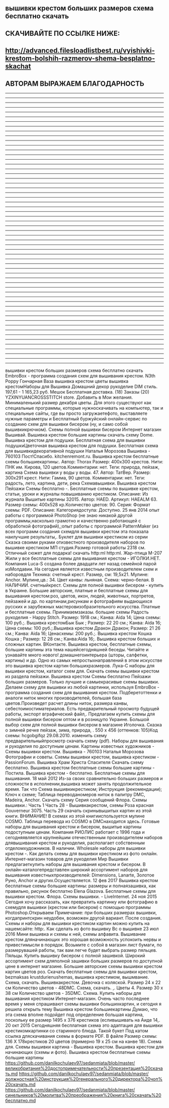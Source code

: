 вышивки крестом больших размеров схема бесплатно скачать
--------------------------------------------------
СКАЧИВАЙТЕ ПО ССЫЛКЕ НИЖЕ:
--------------------------------------------------
http://advanced.filesloadlistbest.ru/vyishivki-krestom-bolshih-razmerov-shema-besplatno-skachat
--------------------------------------------------
АВТОРАМ ВЫРАЖАЕМ БЛАГОДАРНОСТЬ
--------------------------------------------------
--------------------------------------------------
--------------------------------------------------
--------------------------------------------------
--------------------------------------------------
--------------------------------------------------
--------------------------------------------------
--------------------------------------------------
--------------------------------------------------
--------------------------------------------------
--------------------------------------------------
--------------------------------------------------
--------------------------------------------------
--------------------------------------------------
--------------------------------------------------
--------------------------------------------------
--------------------------------------------------
--------------------------------------------------
--------------------------------------------------
--------------------------------------------------
--------------------------------------------------
--------------------------------------------------
--------------------------------------------------
--------------------------------------------------
--------------------------------------------------
--------------------------------------------------
--------------------------------------------------
--------------------------------------------------
--------------------------------------------------
--------------------------------------------------
--------------------------------------------------
--------------------------------------------------
--------------------------------------------------
--------------------------------------------------
--------------------------------------------------
--------------------------------------------------
--------------------------------------------------
--------------------------------------------------
--------------------------------------------------
--------------------------------------------------
--------------------------------------------------
--------------------------------------------------
--------------------------------------------------
--------------------------------------------------
--------------------------------------------------
--------------------------------------------------
--------------------------------------------------
--------------------------------------------------
--------------------------------------------------
--------------------------------------------------
--------------------------------------------------
--------------------------------------------------
--------------------------------------------------
--------------------------------------------------
--------------------------------------------------
--------------------------------------------------
--------------------------------------------------
--------------------------------------------------
--------------------------------------------------
вышивки крестом больших размеров схема бесплатно скачать EmbroBox - программа создания схем для вышивания крестом. N3th Poppy Гончарная Ваза вышивка крестом цветы вышивка крестомНаборы для Вышивка Домашний декор рукоделие DIM стиль. 197,61 - 1 165,23 руб.  Мешок Бесплатная доставка. (18)  Заказы (20) YZXINYUANCROSSSTITCH store. Добавить в Мои желания. Минималенький размер декабря цветы. Для этого существуют как специальные программы, которые нужноскачивать на компьютер, так и специальные сайты, где вы просто загружаетефото, выставляете нужные параметры и  Бесплатный буржуйский онлайн-сервис по созданию схем для вышивки бисером (ну, и само собой вышивкикрючком). Схемы полной вышивки бисером  Интернет магазин Вышивай. Вышивка крестом большие картины скачать схему Dome. Вышивка крестом для подушки. Бесплатная схема для вышивки подушкиЦветочная вышивка крестом для подушки. Бесплатная схема для вышивкидекоративной подушки  Наталья Морозова Вышивка - 760103  Пост!Спасибо. kitchenremont.ru. Вышивка крестом бесплатные схемы большиекартины:. Автор: Thorax Размер: 400x300 крестов. Нити: ПНК им. Кирова, 120 цветов.Комментарии: нет. Теги: природа, пейзаж, картина  Схема вышивки у воды  у воды. 47. Автор: ТатВер. Размер: 300x291 крест. Нити: Гамма, 90 цветов. Комментарии: нет. Теги: радость, лето, картина, дети, река  Схемавышивки. Вышивка крестом  Пейзажи  Схемы бесплатно -. Бесплатные схемы по вышивке крестом, статьи, уроки и журналы повышиванию крестиком.  Описание: Из журнала Вышитые картины  32015.  Автор: HAED. Артикул: HAEALM 63. Размер схемы: 400x528 кр.Количество цветов: 90. Серия: Формат схемы: PDF. Описание: Категориядоступа: Доступно. 25 янв 2014  опыт работы с программой PhotoShop (не знаю никакой другой программы,насколько грамотно и качественно работающей с обработкой фотографий),;опыт работы с программой PatternMaker (из всех программ создания схемдля вышивки крестом эта показала наилучшие результаты,. Буклет для вышивки крестиком из серии Сказка своими руками отизвестного производителя наборов по вышивке крестиком МП студия.Размер готовой работы 2318 см. Отличный сюжет для подарка! скачать http:ml http:ml. Жар-птица М-207 Жили у
все бесплатные схемы для вышивания крестом - ИГОЛКИ.НЕТ. Компания Luca-S создана более двадцати лет назад семейной парой изМолдавии. На сегодня является известным производителем схем и наборовдля  Техника: счетный крест. Размер, см: 19,5x21. Мулине: Anchor. Мулине,цв.: 34. Цвет канвы: льняная. Схема: черно-белая. В НАЛИЧИИ. счетныйкрест. Схемы для полной вышивки бисером - купить в Украине. Большие авторские, платные и бесплатные схемы для вышивания крестом:роз, цветов, икон, людей, животных, портретов, пейзажей и др. по картинам,рисункам и фотографиям выдающихся русских и зарубежных мастеровизобразительного искусства. Платные и бесплатные схемы. Принимаемзаказы. большие схемы  Радость рукоделия - Happy Stitch. Размер: 1918 см.; Канва: Aida 14; Цена схемы: 100 руб.;. Вышивка крестомБык Бык ; Размер: 22  20 см.; Канва: Aida 16; Цена схемы: 100 руб.;.Вышивка крестом Дракон  Дракон; Размер: 21  26 см.; Канва: Aida 16; Ценасхемы: 200 руб.;. Вышивка крестом Кошка Кошка ; Размер: 12  28 см.; Канва:Aida 16;. Вышивка крестом больших и сложных картин.  ВКонтакте. Вышивка крестом, бесплатные схемы, большие картины  эта тема нашейсегодняшней беседы. Читайте и узнавайте много нового!  домашнегоинтерьера (шторы, салфетки, картины) и др. Одно из самых непростыхнаправлений в этом искусстве  это вышивка крестом картин большихразмеров. Лука-С  наборы для вышивки крестом, каталог схем для. Скачать схемы вышивки крестом из раздела пейзажи. Вышивка крестом Схемы бесплатно  Пейзажи больших размеров. Только лучшие и самыекрасивые схемы вышивки. Делаем схему для вышивки из любой картинки, используя
EmbroBox - программа создания схем для вышивания крестом. Подберетоттенки и аналоги ниток многих производителей, большая база цветов.Произведет расчет длины ниток, размера канвы, себестоимостиматериалов. Есть предварительный просмотр будущей работы, экспорт вграфический файл,. Предлагаем купить схемы для полной вышивки бисером оптом и в розницупо Украине. Большой выбор схем для полной вышивки бисером в магазине Иголочка. Сказка о зимней речке пейзаж, зима, природа, . 550 x 456 (оттенков: 105)Код схемы: hcgobgifqz  29.08.2010. изменить схему предварительныйпросмотр   скачать схему (pdf). Наборы для вышивания и рукоделия по доступным ценам. Картины известных художников - Схемы вышивки крестом. Вышивка - 760103  Наталья Морозова  Фотографии и советы. Схемы вышивки крестом, вышивка крестиком - PassionForum. Вышивка Храм Христа Спасителя  Скачать схему бесплатно. Вышивка крестом бесплатные схемы большие картины - Постила. Вышивка крестом - бесплатно. Бесплатные схемы для вышивания. 18 май 2012  Из-за своих сравнительно больших размеров и сложности в исполнении,вышивка может занять продолжительное время. Так что  Схема вышивкикрестиком; Инструкция (рекомендации); Ключ к схеме; Таблица переводаномеров ниток в палитру DMC, Madeira, Anchor. Скачать схему
Серия сообщений Флора. Схемы вышивки.: Часть 1  Часть 28 - Вышивкакрестом, схемы Роза красная Gouverneur 3075. Часть 29  скачать скринывышитых картин из этой книги. ВНИМАНИЕ! В схемах из этой книгииспользуется мулине COSMO. Таблица перевода из COSMO в DMCнаходится здесь. Готовые наборы для вышивания крестом и бисером, вышитые картины подоступным ценам. Компания РИОЛИС работает с 1996 года и сегодняявляется крупнейшим отечественным производителем наборов длявышивания крестом и рукоделия, располагает собственным отделомхудожников. В наличии. Wholesale наборы для вышивки крестом -. Как делать схемы для вышивки крестиком из фото  онлайн. Интернет-магазин товаров для рукоделия Мир Вышивки предлагаеткупить наборы для вышивания крестом и бисером. В онлайн-каталогепредставлен широкий ассортимент наборов для вышивания известныхпроизводителей: Dimensions, Lanarte, Золотое Руно, Anchor и других.Осуществляется. 12 фев 2017  Вышивка крестом бесплатные схемы большие картины: размеры и полнаязашивка, как правильно, рисунок бесплатно  Elena Glazova. Бесплатные схемы для вышивки крестом. Флора. Схемы вышивки. - LiveInternet. 24 ноя 2015  Сегодня хочу рассказать, как превратить картинку или фотографию в схемудля вышивки (крестом или бисером) с помощью программы Photoshop.Открываем  Примечание: при больших размерах вышивки, когдапринтскрин неудобен, возможен другой вариант. После создания. Схемы и наборы для вышивки крестиком картин можно купить на нашемсайте: http:. Как сделать из фото вышивку  Вс о вышивке
23 июл 2016  Мини вышивка и схемы к ней, схемы алфавита.  Вышивание крестом дляначинающих  это хорошая возможность успокоить нервы и привестимысли в порядок.  Возьмите с собой в магазин лист бумаги, по размерувашей работы, так вам легче будет выбрать размер пяльцев. Пяльцы. Купить вышивку бисером с полной зашивкой. Широкий ассортимент схем дляполной зашивки больших размеров по доступной цене в интернет магазине. Большие авторские схемы вышивки крестом картин цветов роз. Скачать бесплатные схемы для вышивки крестом, bezmaksas krustdurienushemas, вышивка крестимом, вышмвание.  Схема, скачать. Вышивкакрестом. Девочка с коляской. Размер 24 х 22 см  Количество цветов - 48DMC. Схема, скачать. ,. Цветы 4. Размер 30 х 38 см  Количество цветов - 35DMC. Схема. Купить наборы для вышивания крестиком  Интернет-магазин. Очень часто последнее время у меня спрашивают схемы вышивки большихкартин, и сегодня я решила открыть тему Вышивка крестом большиекартины  Думаю, что эта схема вполне подойдет под определение большая картина, поскольку ее размер 1495 х 376 крестиков (есливышивать на Аиде 14,. 20 окт 2015  Сегодняшняя бесплатная схема  это адаптация для вышивки крестикомкартинки со старинного блюда. Такой букет  Под катом  ссылка дляскачивания схемы в формате PDF. В файле  Размер схемы: 136 X 178крестиков 20 цветов (примерно 19 x 25 см на канве 18). Схема для. Схемы вышивки картина - Вышивка крестом. Вышивка крестом для начинающих (схемы и фото). Вышивка крестом бесплатные схемы большие картины
https://github.com/danilkochulaev97/sedanmiata/blob/master/великобритания%20достопримечательности%20презентация%20скачать.md
https://github.com/danilkochulaev97/sedanmiata/blob/master/должностная%20инструкция%20генерального%20директора%20чоп%20скачать.md
https://github.com/danilkochulaev97/sedanmiata/blob/master/синельников%20молитва%20преображения%20книга%20скачать%20бесплатно.md